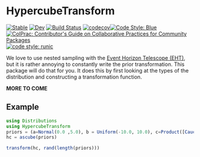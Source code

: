 # HypercubeTransform

[![Stable](https://img.shields.io/badge/docs-stable-blue.svg)](https://ptiede.github.io/HypercubeTransform.jl/stable)
[![Dev](https://img.shields.io/badge/docs-dev-blue.svg)](https://ptiede.github.io/HypercubeTransform.jl/dev)
[![Build Status](https://github.com/ptiede/HypercubeTransform.jl/workflows/CI/badge.svg)](https://github.com/ptiede/HypercubeTransform.jl/actions)
[![codecov](https://codecov.io/gh/ptiede/HypercubeTransform.jl/graph/badge.svg?token=1FIQV6P5ZJ)](https://codecov.io/gh/ptiede/HypercubeTransform.jl)[![Code Style: Blue](https://img.shields.io/badge/code%20style-blue-4495d1.svg)](https://github.com/invenia/BlueStyle)
[![ColPrac: Contributor's Guide on Collaborative Practices for Community Packages](https://img.shields.io/badge/ColPrac-Contributor's%20Guide-blueviolet)](https://github.com/SciML/ColPrac)
[![code style: runic](https://img.shields.io/badge/code_style-%E1%9A%B1%E1%9A%A2%E1%9A%BE%E1%9B%81%E1%9A%B2-black)](https://github.com/fredrikekre/Runic.jl)

We love to use nested sampling with the [Event Horizon Telescope (EHT)](http://eventhorizontelescope.org/), but it is rather annoying to constantly write the prior transformation. This package will do that for you. It does this by first looking at the types of the 
distribution and constructing a transformation function. 


**MORE TO COME**

## Example
```julia
using Distributions
using HypercubeTransform
priors = (a=Normal(0.0 ,5.0), b = Uniform(-10.0, 10.0), c=Product([Cauchy(), Gamma()]))
hc = ascube(priors)

transform(hc, rand(length(priors)))
```
